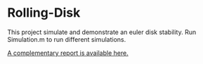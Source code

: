 # Rolling-Disk
This project simulate and demonstrate an euler disk stability.
Run Simulation.m to run different simulations.

[A complementary report is available here.](https://github.com/yardenas/Rolling-Disk/blob/master/Rolling%20Disk%20Distribution%20Paper%20Eng.pdf)
